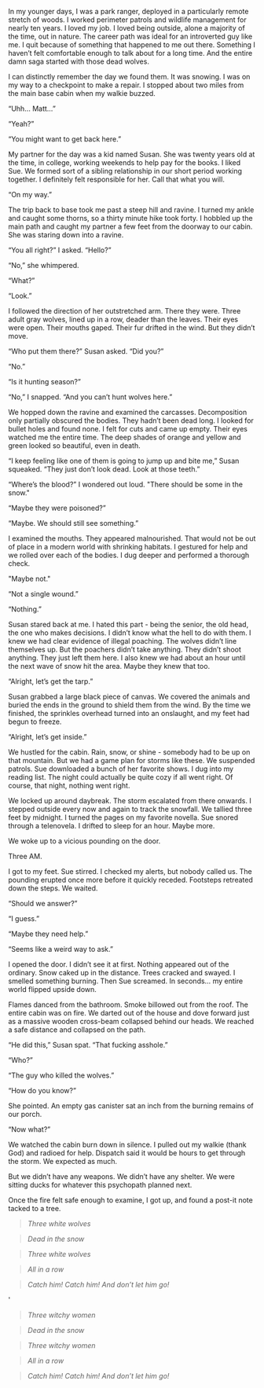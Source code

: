 In my younger days, I was a park ranger, deployed in a particularly remote stretch of woods. I worked perimeter patrols and wildlife management for nearly ten years. I loved my job. I loved being outside, alone a majority of the time, out in nature. The career path was ideal for an introverted guy like me. I quit because of something that happened to me out there. Something I haven’t felt comfortable enough to talk about for a long time. And the entire damn saga started with those dead wolves. 

I can distinctly remember the day we found them. It was snowing. I was on my way to a checkpoint to make a repair. I stopped about two miles from the main base cabin when my walkie buzzed. 

“Uhh… Matt…”

“Yeah?”

“You might want to get back here.”

My partner for the day was a kid named Susan. She was twenty years old at the time, in college, working weekends to help pay for the books. I liked Sue. We formed sort of a sibling relationship in our short period working together. I definitely felt responsible for her. Call that what you will. 

“On my way.”

The trip back to base took me past a steep hill and ravine. I turned my ankle and caught some thorns, so a thirty minute hike took forty. I hobbled up the main path and caught my partner a few feet from the doorway to our cabin. She was staring down into a ravine. 

“You all right?” I asked. “Hello?”

“No,” she whimpered.

“What?”

“Look.”

I followed the direction of her outstretched arm. There they were. Three adult gray wolves, lined up in a row, deader than the leaves. Their eyes were open. Their mouths gaped. Their fur drifted in the wind. But they didn’t move.

“Who put them there?” Susan asked. “Did you?”

“No.”

“Is it hunting season?”

“No,” I snapped. “And you can’t hunt wolves here.”

We hopped down the ravine and examined the carcasses. Decomposition only partially obscured the bodies. They hadn’t been dead long. I looked for bullet holes and found none. I felt for cuts and came up empty. Their eyes watched me the entire time. The deep shades of orange and yellow and green looked so beautiful, even in death.

“I keep feeling like one of them is going to jump up and bite me,” Susan squeaked. “They just don’t look dead. Look at those teeth.”

“Where’s the blood?” I wondered out loud. "There should be some in the snow."

“Maybe they were poisoned?”

“Maybe. We should still see something.”

I examined the mouths. They appeared malnourished. That would not be out of place in a modern world with shrinking habitats. I gestured for help and we rolled over each of the bodies. I dug deeper and performed a thorough check. 

"Maybe not."

“Not a single wound.”

“Nothing.”

Susan stared back at me. I hated this part - being the senior, the old head, the one who makes decisions. I didn’t know what the hell to do with them. I knew we had clear evidence of illegal poaching. The wolves didn’t line themselves up. But the poachers didn’t take anything. They didn’t shoot anything. They just left them here. I also knew we had about an hour until the next wave of snow hit the area. Maybe they knew that too. 

“Alright, let’s get the tarp.”

Susan grabbed a large black piece of canvas. We covered the animals and buried the ends in the ground to shield them from the wind. By the time we finished, the sprinkles overhead turned into an onslaught, and my feet had begun to freeze. 

“Alright, let’s get inside.”

We hustled for the cabin. Rain, snow, or shine - somebody had to be up on that mountain. But we had a game plan for storms like these. We suspended patrols. Sue downloaded a bunch of her favorite shows. I dug into my reading list. The night could actually be quite cozy if all went right. Of course, that night, nothing went right.

We locked up around daybreak. The storm escalated from there onwards. I stepped outside every now and again to track the snowfall. We tallied three feet by midnight. I turned the pages on my favorite novella. Sue snored through a telenovela. I drifted to sleep for an hour. Maybe more. 

We woke up to a vicious pounding on the door. 

Three AM. 

I got to my feet. Sue stirred. I checked my alerts, but nobody called us. The pounding erupted once more before it quickly receded. Footsteps retreated down the steps. We waited.

“Should we answer?”

“I guess.”

“Maybe they need help.”

“Seems like a weird way to ask.”

I opened the door. I didn’t see it at first. Nothing appeared out of the ordinary. Snow caked up in the distance. Trees cracked and swayed. I smelled something burning. Then Sue screamed. In seconds… my entire world flipped upside down.

Flames danced from the bathroom. Smoke billowed out from the roof. The entire cabin was on fire. We darted out of the house and dove forward just as a massive wooden cross-beam collapsed behind our heads. We reached a safe distance and collapsed on the path.

“He did this,” Susan spat. “That fucking asshole.”

“Who?”

“The guy who killed the wolves.”

“How do you know?”

She pointed. An empty gas canister sat an inch from the burning remains of our porch.

“Now what?”

We watched the cabin burn down in silence. I pulled out my walkie (thank God) and radioed for help. Dispatch said it would be hours to get through the storm. We expected as much. 

But we didn’t have any weapons. We didn’t have any shelter. We were sitting ducks for whatever this psychopath planned next. 

Once the fire felt safe enough to examine, I got up, and found a post-it note tacked to a tree.

>*Three white wolves*

>*Dead in the snow*

>*Three white wolves*

>*All in a row*

>*Catch him! Catch him! And don’t let him go!*

'

>*Three witchy women*

>*Dead in the snow*

>*Three witchy women*

>*All in a row*

>*Catch him! Catch him! And don’t let him go!*